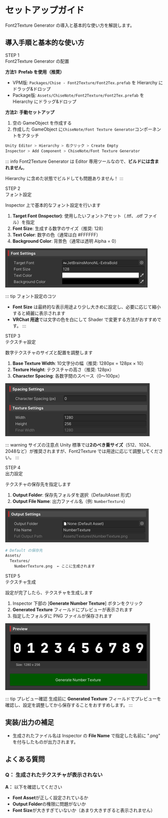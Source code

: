 # セットアップガイド

Font2Texture Generator の導入と基本的な使い方を解説します。

## 導入手順と基本的な使い方

<div class="timeline">

<div class="timeline_part">
<div class="timeline_label">STEP 1</div>
<div class="timeline_title">Font2Texture Generator の配置</div>
<div class="timeline_text">

**方法1: Prefab を使用（推奨）**
- VPM版: `Packages/Chise - Font2Texture/Font2Tex.prefab` を Hierarchy にドラッグ&ドロップ
- Package版: `Assets/ChiseNote/Font2Texture/Font2Tex.prefab` を Hierarchy にドラッグ&ドロップ

**方法2: 手動セットアップ**
1. 空の GameObject を作成する
2. 作成した GameObject に`ChiseNote/Font Texture Generator`コンポーネントをアタッチ

```bash
Unity Editor > Hierarchy > 右クリック > Create Empty
Inspector > Add Component > ChiseNote/Font Texture Generator
```

::: info
Font2Texture Generator は Editor 専用ツールなので、**ビルドには含まれません**。

Hierarchy に含めた状態でビルドしても問題ありません！
:::

</div>
</div>

<div class="timeline_part timeline_part_sub">
<div class="timeline_label">STEP 2</div>
<div class="timeline_title">フォント設定</div>
<div class="timeline_text">

Inspector 上で基本的なフォント設定を行います

1. **Target Font (Inspector)**: 使用したいフォントアセット（.ttf、.otf ファイル）を指定
2. **Font Size**: 生成する数字のサイズ（推奨: 128）
3. **Text Color**: 数字の色（通常は白 #FFFFFF）
4. **Background Color**: 背景色（通常は透明 Alpha = 0）

![image_f2t2](../../files/images/image_f2t2.png)

::: tip フォント設定のコツ
- **Font Size** は最終的な表示用途より少し大きめに設定し、必要に応じて縮小すると綺麗に表示されます
- **VRChat 用途**では文字の色を白にして Shader で変更する方法がおすすめです。
:::

</div>
</div>

<div class="timeline_part timeline_part_sub">
<div class="timeline_label">STEP 3</div>
<div class="timeline_title">テクスチャ設定</div>
<div class="timeline_text">

数字テクスチャのサイズと配置を調整します

1. **Base Texture Width**: 10文字分の幅（推奨: 1280px = 128px × 10）
2. **Texture Height**: テクスチャの高さ（推奨: 128px）
3. **Character Spacing**: 各数字間のスペース（0〜100px）

![image_f2t3](../../files/images/image_f2t3.png)

::: warning サイズの注意点
Unity 標準では**2のべき乗サイズ**（512、1024、2048など）が推奨されますが、Font2Texture では用途に応じて調整してください。
:::

</div>
</div>

<div class="timeline_part timeline_part_sub">
<div class="timeline_label">STEP 4</div>
<div class="timeline_title">出力設定</div>
<div class="timeline_text">

テクスチャの保存先を指定します

1. **Output Folder**: 保存先フォルダを選択（DefaultAsset 形式）
2. **Output File Name**: 出力ファイル名（例: `NumberTexture`）

![image_f2t4](../../files/images/image_f2t4.png)

```bash
# Default の保存先
Assets/
  Textures/
    NumberTexture.png  ← ここに生成されます
```

</div>
</div>

<div class="timeline_part timeline_part_sub">
<div class="timeline_label">STEP 5</div>
<div class="timeline_title">テクスチャ生成</div>
<div class="timeline_text">

設定が完了したら、テクスチャを生成します

1. Inspector 下部の [**Generate Number Texture**] ボタンをクリック
2. **Generated Texture** フィールドにプレビューが表示されます
3. 指定したフォルダに PNG ファイルが保存されます

![image_f2t5](../../files/images/image_f2t5.png)

::: tip プレビュー確認
生成前に **Generated Texture** フィールドでプレビューを確認し、設定を調整してから保存することをおすすめします。
:::

</div>
</div>

</div>

## 実装/出力の補足

- 生成されたファイル名は Inspector の **File Name** で指定した名前に ".png" を付与したものが出力されます。

## よくある質問

### Q： 生成されたテクスチャが表示されない

**A：** 以下を確認してください

- **Font Asset**が正しく設定されているか
- **Output Folder**の権限に問題がないか
- **Font Size**が大きすぎていないか（あまり大きすぎると表示されません）